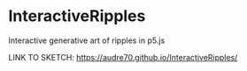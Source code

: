 # InteractiveRipples
Interactive generative art of ripples in p5.js

LINK TO SKETCH: https://audre70.github.io/InteractiveRipples/
